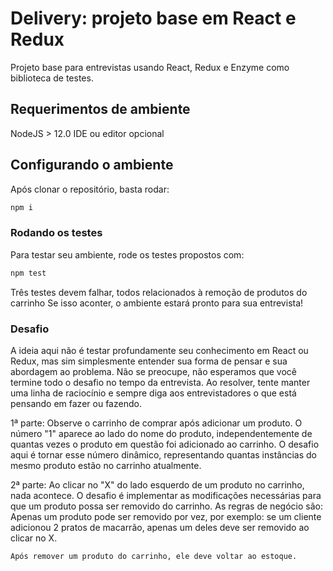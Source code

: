 # Delivery: projeto base em React e Redux

Projeto base para entrevistas usando React, Redux e Enzyme como biblioteca de testes.

## Requerimentos de ambiente

NodeJS > 12.0
IDE ou editor opcional

## Configurando o ambiente

Após clonar o repositório, basta rodar:

```bash
npm i
```

### Rodando os testes

Para testar seu ambiente, rode os testes propostos com:

```bash
npm test
```

Três testes devem falhar, todos relacionados à remoção de produtos do carrinho
Se isso aconter, o ambiente estará pronto para sua entrevista!

### Desafio

A ideia aqui não é testar profundamente seu conhecimento em React ou Redux, mas sim simplesmente entender sua forma de pensar e sua abordagem ao problema. Não se preocupe, não esperamos que você termine todo o desafio no tempo da entrevista. Ao resolver, tente manter uma linha de raciocínio e sempre diga aos entrevistadores o que está pensando em fazer ou fazendo.

1ª parte:
Observe o carrinho de comprar após adicionar um produto. O número "1" aparece ao lado do nome do produto, independentemente de quantas vezes o produto em questão foi adicionado ao carrinho. O desafio aqui é tornar esse número dinâmico, representando quantas instâncias do mesmo produto estão no carrinho atualmente.

2ª parte:
Ao clicar no "X" do lado esquerdo de um produto no carrinho, nada acontece.
O desafio é implementar as modificações necessárias para que um produto possa ser removido do carrinho.
As regras de negócio são:
	Apenas um produto pode ser removido por vez, por exemplo: se um cliente adicionou 2 pratos de macarrão, apenas um deles deve ser removido ao clicar no X.

	Após remover um produto do carrinho, ele deve voltar ao estoque.